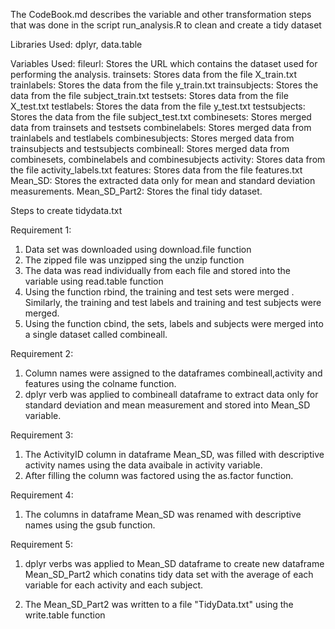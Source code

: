 The CodeBook.md describes the variable and other transformation steps that was done in the script run_analysis.R to clean and create a tidy dataset 


Libraries Used: dplyr, data.table

Variables Used:
fileurl: Stores the URL which contains the dataset used for performing the analysis.
trainsets: Stores data from the file X_train.txt
trainlabels: Stores the data from the file y_train.txt
trainsubjects: Stores the data from the file subject_train.txt
testsets: Stores data from the file X_test.txt
testlabels: Stores the data from the file y_test.txt
testsubjects: Stores the data from the file subject_test.txt
combinesets: Stores merged data from trainsets and testsets
combinelabels: Stores merged data from trainlabels and 			    testlabels
combinesubjects: Stores merged data from trainsubjects and 				 testsubjects
combineall: Stores merged data from combinesets, 					 combinelabels and combinesubjects
activity: Stores data from the file activity_labels.txt
features: Stores data from the file features.txt
Mean_SD: Stores the extracted data only for mean and standard deviation measurements.
Mean_SD_Part2: Stores the final tidy dataset. 

Steps to create tidydata.txt

Requirement 1: 
1. Data set was downloaded using download.file function
2. The zipped file was unzipped sing the unzip function
3. The data was read individually from each file and stored into the variable using read.table function
4. Using the function rbind, the training and test sets were merged . Similarly, the training and test labels and training and test subjects were merged.
5. Using the function cbind, the sets, labels and subjects were merged into a single dataset called combineall.

Requirement 2:
1. Column names were assigned to the dataframes combineall,activity and features  using the colname function.
2. dplyr verb was applied to combineall dataframe to extract data only for standard deviation and mean measurement and stored into Mean_SD variable.

Requirement 3:
1. The ActivityID column in dataframe Mean_SD, was filled with descriptive activity names using the data avaibale in activity variable.
2. After filling the column was factored using the as.factor function.

Requirement 4:
1. The columns in dataframe Mean_SD was renamed with descriptive names using the gsub function.

Requirement 5:
1. dplyr verbs was applied to Mean_SD dataframe to create new dataframe Mean_SD_Part2 which conatins tidy data set with the average of each variable for each activity and each subject. 

2. The Mean_SD_Part2 was written to a file "TidyData.txt" using the write.table function